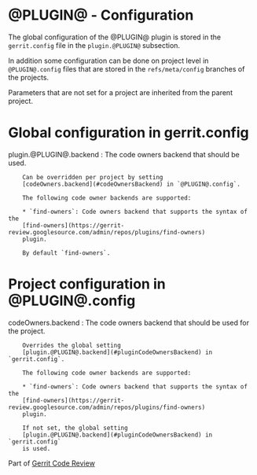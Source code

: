 # @PLUGIN@ - Configuration

The global configuration of the @PLUGIN@ plugin is stored in the `gerrit.config`
file in the `plugin.@PLUGIN@` subsection.

In addition some configuration can be done on project level in `@PLUGIN@.config`
files that are stored in the `refs/meta/config` branches of the projects.

Parameters that are not set for a project are inherited from the parent project.

# <a id="globalConfiguration">Global configuration in gerrit.config</a>

<a id="pluginCodeOwnersBackend">plugin.@PLUGIN@.backend</a>
:       The code owners backend that should be used.

        Can be overridden per project by setting
        [codeOwners.backend](#codeOwnersBackend) in `@PLUGIN@.config`.

        The following code owner backends are supported:

        * `find-owners`: Code owners backend that supports the syntax of the
        [find-owners](https://gerrit-review.googlesource.com/admin/repos/plugins/find-owners)
        plugin.

        By default `find-owners`.


# <a id="projectConfiguration">Project configuration in @PLUGIN@.config</a>

<a id="codeOwnersBackend">codeOwners.backend</a>
:       The code owners backend that should be used for the project.

        Overrides the global setting
        [plugin.@PLUGIN@.backend](#pluginCodeOwnersBackend) in `gerrit.config`.

        The following code owner backends are supported:

        * `find-owners`: Code owners backend that supports the syntax of the
        [find-owners](https://gerrit-review.googlesource.com/admin/repos/plugins/find-owners)
        plugin.

        If not set, the global setting
        [plugin.@PLUGIN@.backend](#pluginCodeOwnersBackend) in `gerrit.config`
        is used.

Part of [Gerrit Code Review](../../../Documentation/index.html)

